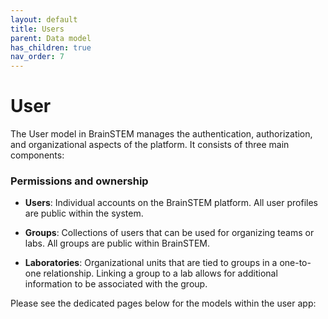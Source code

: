```yaml
---
layout: default
title: Users
parent: Data model
has_children: true
nav_order: 7
---
```


# User

The User model in BrainSTEM manages the authentication, authorization, and organizational aspects of the platform. It consists of three main components:

### Permissions and ownership

- __Users__: Individual accounts on the BrainSTEM platform. All user profiles are public within the system.

- __Groups__: Collections of users that can be used for organizing teams or labs. All groups are public within BrainSTEM.

- __Laboratories__: Organizational units that are tied to groups in a one-to-one relationship. Linking a group to a lab allows for additional information to be associated with the group.

Please see the dedicated pages below for the models within the user app: